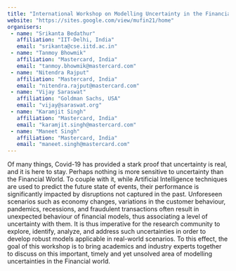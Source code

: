 ```yaml
---
title: "International Workshop on Modelling Uncertainty in the Financial World (MUFin21) "
website: "https://sites.google.com/view/mufin21/home"
organisers:
 - name: "Srikanta Bedathur"
   affiliation: "IIT-Delhi, India"
   email: "srikanta@cse.iitd.ac.in"
 - name: "Tanmoy Bhowmik"
   affiliation: "Mastercard, India"
   email: "tanmoy.bhowmik@mastercard.com"
 - name: "Nitendra Rajput"
   affiliation: "Mastercard, India"
   email: "nitendra.rajput@mastercard.com"
 - name: "Vijay Saraswat"
   affiliation: "Goldman Sachs, USA"
   email: "vijay@saraswat.org"
 - name: "Karamjit Singh"
   affiliation: "Mastercard, India"
   email: "karamjit.singh@mastercard.com"
 - name: "Maneet Singh"
   affiliation: "Mastercard, India"
   email: "maneet.singh@mastercard.com"
---
```


Of many things, Covid-19 has provided a stark proof that uncertainty is real, and it is  here to stay. Perhaps nothing is more sensitive to uncertainty than the Financial  World. To couple with it, while Artificial Intelligence techniques are used to predict  the future state of events, their performance is significantly impacted by disruptions  not captured in the past. Unforeseen scenarios such as economy changes, variations  in the customer behaviour, pandemics, recessions, and fraudulent transactions often  result in unexpected behaviour of financial models, thus associating a level of  uncertainty with them. It is thus imperative for the research community to explore,  identify, analyze, and address such uncertainties in order to develop robust models  applicable in real-world scenarios. To this effect, the goal of this workshop is to bring  academics and industry experts together to discuss on this important, timely and yet unsolved area of modelling uncertainties in the Financial world. 
